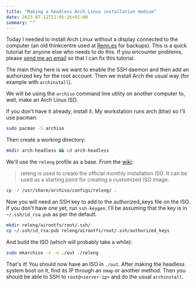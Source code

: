 ```yaml
---
title: "Making a headless Arch Linux installation medium"
date: 2023-07-12T11:05:26+02:00
summary: ""
---
```


Today I needed to install Arch Linux without a display connected to the computer (an old thinkcentre used at [Renn.es](https://renn.es/) for backups). This is a quick tutorial for anyone else who needs to do this. If you encounter problems, please [send me an email](/) so that I can fix this tutorial.

The main thing here is we want to enable the SSH daemon and then add an authorized key for the root account. Then we install Arch the usual way (for example with `archinstall`).

We will be using the `archiso` command line utility on another computer to, well, make an Arch Linux ISO.

If you don't have it already, install it. My workstation runs arch (btw) so I'll use pacman:

```sh
sudo pacman -S archiso
```

Then create a working directory:

```sh
mkdir arch-headless && cd arch-headless
```

We'll use the `releng` profile as a base. From the [wiki](https://wiki.archlinux.org/title/Archiso#Prepare_a_custom_profile):

> releng is used to create the official monthly installation ISO. It can be used as a starting point for creating a customized ISO image.

```sh
cp -r /usr/share/archiso/configs/releng/ .
```

Now you will need an SSH key to add to the authorized_keys file on the ISO. If you don't have one yet, run `ssh-keygen`.
I'll be assuming that the key is in `~/.ssh/id_rsa.pub` as per the default.

```sh
mkdir releng/airootfs/root/.ssh/
cp ~/.ssh/id_rsa.pub releng/airootfs/root/.ssh/authorized_keys
```

And build the ISO (which will probably take a while):

```sh
sudo mkarchiso -v -o ./out ./releng
```

That's it! You should now have an ISO in `./out`.
After making the headless system boot on it, find its IP through an `nmap` or another method. Then you should be able to SSH to `root@<server-ip>` and do the usual `archinstall`.
